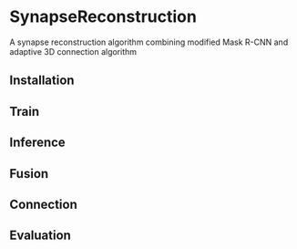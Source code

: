 # SynapseReconstruction
 A synapse reconstruction algorithm combining modified Mask R-CNN and adaptive 3D connection algorithm


## Installation


## Train

## Inference

## Fusion



## Connection

## Evaluation

